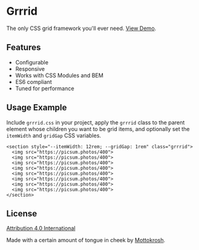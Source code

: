 # Grrrid

The only CSS grid framework you'll ever need. [View Demo](https://mottokrosh.github.io/grrrid/).

## Features
- Configurable
- Responsive
- Works with CSS Modules and BEM
- ES6 compliant
- Tuned for performance

## Usage Example

Include `grrrid.css` in your project, apply the `grrrid` class to the parent element whose children you want to be grid items, and optionally set the `itemWidth` and `gridGap` CSS variables.

    <section style="--itemWidth: 12rem; --gridGap: 1rem" class="grrrid">
      <img src="https://picsum.photos/400">
      <img src="https://picsum.photos/400">
      <img src="https://picsum.photos/400">
      <img src="https://picsum.photos/400">
      <img src="https://picsum.photos/400">
      <img src="https://picsum.photos/400">
      <img src="https://picsum.photos/400">
      <img src="https://picsum.photos/400">
    </section>

## License
[Attribution 4.0 International](http://creativecommons.org/licenses/by/4.0/)

Made with a certain amount of tongue in cheek by [Mottokrosh](https://twitter.com/mottokrosh).
